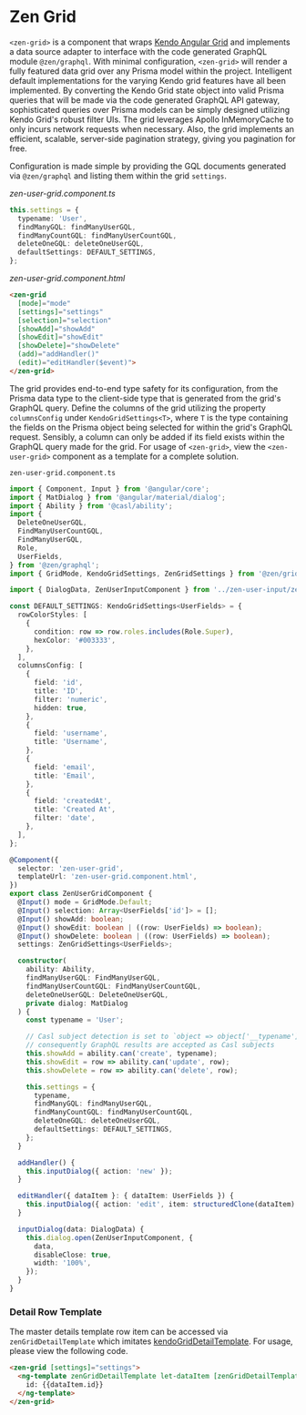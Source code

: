 # Zen Grid

`<zen-grid>` is a component that wraps [Kendo Angular Grid](https://www.telerik.com/kendo-angular-ui/components/grid/) and implements a data source adapter to interface with the code generated GraphQL module `@zen/graphql`.  With minimal configuration, `<zen-grid>` will render a fully featured data grid over any Prisma model within the project.  Intelligent default implementations for the varying Kendo grid features have all been implemented.  By converting the Kendo Grid state object into valid Prisma queries that will be made via the code generated GraphQL API gateway, sophisticated queries over Prisma models can be simply designed utilizing Kendo Grid's robust filter UIs.  The grid leverages Apollo InMemoryCache to only incurs network requests when necessary.  Also, the grid implements an efficient, scalable, server-side pagination strategy, giving you pagination for free.

Configuration is made simple by providing the GQL documents generated via `@zen/graphql` and listing them within the grid `settings`.

*zen-user-grid.component.ts*
```ts
this.settings = {
  typename: 'User',
  findManyGQL: findManyUserGQL,
  findManyCountGQL: findManyUserCountGQL,
  deleteOneGQL: deleteOneUserGQL,
  defaultSettings: DEFAULT_SETTINGS,
};
```

*zen-user-grid.component.html*
```html
<zen-grid
  [mode]="mode"
  [settings]="settings"
  [selection]="selection"
  [showAdd]="showAdd"
  [showEdit]="showEdit"
  [showDelete]="showDelete"
  (add)="addHandler()" 
  (edit)="editHandler($event)">
</zen-grid>
```

The grid provides end-to-end type safety for its configuration, from the Prisma data type to the client-side type that is generated from the grid's GraphQL query.  Define the columns of the grid utilizing the property `columnsConfig` under `KendoGridSettings<T>`, where `T` is the type containing the fields on the Prisma object being selected for within the grid's GraphQL request.  Sensibly, a column can only be added if its field exists within the GraphQL query made for the grid.  For usage of `<zen-grid>`, view the `<zen-user-grid>` component as a template for a complete solution.

`zen-user-grid.component.ts`
```ts
import { Component, Input } from '@angular/core';
import { MatDialog } from '@angular/material/dialog';
import { Ability } from '@casl/ability';
import {
  DeleteOneUserGQL,
  FindManyUserCountGQL,
  FindManyUserGQL,
  Role,
  UserFields,
} from '@zen/graphql';
import { GridMode, KendoGridSettings, ZenGridSettings } from '@zen/grid';

import { DialogData, ZenUserInputComponent } from '../zen-user-input/zen-user-input.component';

const DEFAULT_SETTINGS: KendoGridSettings<UserFields> = {
  rowColorStyles: [
    {
      condition: row => row.roles.includes(Role.Super),
      hexColor: '#003333',
    },
  ],
  columnsConfig: [
    {
      field: 'id',
      title: 'ID',
      filter: 'numeric',
      hidden: true,
    },
    {
      field: 'username',
      title: 'Username',
    },
    {
      field: 'email',
      title: 'Email',
    },
    {
      field: 'createdAt',
      title: 'Created At',
      filter: 'date',
    },
  ],
};

@Component({
  selector: 'zen-user-grid',
  templateUrl: 'zen-user-grid.component.html',
})
export class ZenUserGridComponent {
  @Input() mode = GridMode.Default;
  @Input() selection: Array<UserFields['id']> = [];
  @Input() showAdd: boolean;
  @Input() showEdit: boolean | ((row: UserFields) => boolean);
  @Input() showDelete: boolean | ((row: UserFields) => boolean);
  settings: ZenGridSettings<UserFields>;

  constructor(
    ability: Ability,
    findManyUserGQL: FindManyUserGQL,
    findManyUserCountGQL: FindManyUserCountGQL,
    deleteOneUserGQL: DeleteOneUserGQL,
    private dialog: MatDialog
  ) {
    const typename = 'User';

    // Casl subject detection is set to `object => object['__typename']`
    // consequently GraphQL results are accepted as Casl subjects
    this.showAdd = ability.can('create', typename);
    this.showEdit = row => ability.can('update', row);
    this.showDelete = row => ability.can('delete', row);

    this.settings = {
      typename,
      findManyGQL: findManyUserGQL,
      findManyCountGQL: findManyUserCountGQL,
      deleteOneGQL: deleteOneUserGQL,
      defaultSettings: DEFAULT_SETTINGS,
    };
  }

  addHandler() {
    this.inputDialog({ action: 'new' });
  }

  editHandler({ dataItem }: { dataItem: UserFields }) {
    this.inputDialog({ action: 'edit', item: structuredClone(dataItem) });
  }

  inputDialog(data: DialogData) {
    this.dialog.open(ZenUserInputComponent, {
      data,
      disableClose: true,
      width: '100%',
    });
  }
}
```

### Detail Row Template

The master details template row item can be accessed via `zenGridDetailTemplate` which imitates  [kendoGridDetailTemplate](https://www.telerik.com/kendo-angular-ui/components/grid/master-detail/detail-template/).  For usage, please view the following code.

```html
<zen-grid [settings]="settings">
  <ng-template zenGridDetailTemplate let-dataItem [zenGridDetailTemplateShowIf]="showDetails">
    id: {{dataItem.id}}
  </ng-template>
</zen-grid>
```